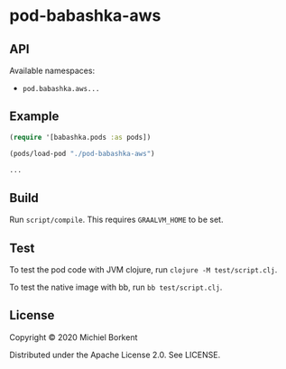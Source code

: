 # pod-babashka-aws

## API

Available namespaces:

- `pod.babashka.aws...`

## Example

``` clojure
(require '[babashka.pods :as pods])

(pods/load-pod "./pod-babashka-aws")

...
```

## Build

Run `script/compile`. This requires `GRAALVM_HOME` to be set.

## Test

To test the pod code with JVM clojure, run `clojure -M test/script.clj`.

To test the native image with bb, run `bb test/script.clj`.

## License

Copyright © 2020 Michiel Borkent

Distributed under the Apache License 2.0. See LICENSE.
